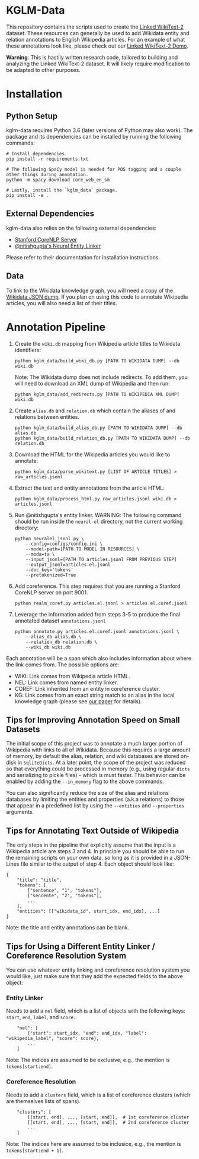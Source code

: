 KGLM-Data
===

This repository contains the scripts used to create the [Linked WikiText-2](https://rloganiv.github.io/linked-wikitext-2) dataset.
These resources can generally be used to add Wikidata entity and relation annotations to English Wikipedia articles.
For an example of what these annotations look like, please check out our [Linked WikiText-2 Demo](https://rloganiv.github.io/linked-wikitext-2/#/explore).

**Warning**:
This is hastily written research code, tailored to building and analyzing the Linked WikiText-2 dataset.
It will likely require modification to be adapted to other purposes.


Installation
===

Python Setup
---

kglm-data requires Python 3.6 (later versions of Python may also work).
The package and its dependencies can be installed by running the following commands:
```
# Install dependencies.
pip install -r requirements.txt

# The following SpaCy model is needed for POS tagging and a couple other things during annotation.
python -m spacy download core_web_en_sm

# Lastly, install the `kglm_data` package.
pip install -e .
```

External Dependencies
---

kglm-data also relies on the following external dependencies:

- [Stanford CoreNLP Server](https://stanfordnlp.github.io/CoreNLP/corenlp-server.html)
- [@nitishgupta's Neural Entity Linker](https://github.com/nitishgupta/neural-el)

Please refer to their documentation for installation instructions.

Data
---

To link to the Wikidata knowledge graph, you will need a copy of the [Wikidata JSON dump](https://www.wikidata.org/wiki/Wikidata:Database_download).
If you plan on using this code to annotate Wikipedia articles, you will also need a list of their titles.


Annotation Pipeline
===

1. Create the `wiki.db` mapping from Wikipedia article titles to Wikidata identifiers:
    ```{bash}
    python kglm_data/build_wiki_db.py [PATH TO WIKIDATA DUMP] --db wiki.db
    ```
    Note: The Wikidata dump does not include redirects. To add them, you will need to download an XML dump of Wikipedia and then run:
    ```{bash}
    python kglm_data/add_redirects.py [PATH TO WIKIPEDIA XML DUMP] wiki.db
    ```
2. Create `alias.db` and `relation.db` which contain the aliases of and relations between entities.
    ```{bash}
    python kglm_data/build_alias_db.py [PATH TO WIKIDATA DUMP] --db alias.db
    python kglm_data/build_relation_db.py [PATH TO WIKIDATA DUMP] --db relation.db
    ```
2. Download the HTML for the Wikipedia articles you would like to annotate:
    ```{bash}
    python kglm_data/parse_wikitext.py [LIST OF ARTICLE TITLES] > raw_articles.jsonl
    ```
3. Extract the text and entity annotations from the article HTML:
    ```{bash}
    python kglm_data/process_html.py raw_articles.jsonl wiki.db > articles.jsonl
    ```
4. Run @nitishgupta's entity linker. WARNING: The following command should be run inside the `neural-el` directory, not the current working directory:
    ```{bash}
    python neuralel_jsonl.py \
        --config=configs/config.ini \
        --model-path=[PATH TO MODEL IN RESOURCES] \
        --moda=ta \
        --input_jsonl=[PATH TO articles.jsonl FROM PREVIOUS STEP]
        --output_jsonl=articles.el.jsonl
        --doc_key='tokens'
        --pretokenized=True
    ```
5. Add coreference. This step requires that you are running a Stanford CoreNLP server on port 9001.
    ```{bash}
    python realm_coref.py articles.el.jsonl > articles.el.coref.jsonl
    ```
6. Leverage the information added from steps 3-5 to produce the final annotated dataset `annotations.jsonl`
    ```{bash}
    python annotate.py articles.el.coref.jsonl annotations.jsonl \
        --alias_db alias.db \
        --relation_db relation.db \
        --wiki_db wiki.db
    ```
Each annotation will be a span which also includes information about where the link comes from. The possible options are:
- WIKI: Link comes from Wikipedia article HTML.
- NEL: Link comes from named entity linker.
- COREF: Link inherited from an entity in coreference cluster.
- KG: Link comes from an exact string match to an alias in the local knowledge graph (please see [our paper](https://arxiv.org/abs/1906.07241) for details).


Tips for Improving Annotation Speed on Small Datasets
---

The initial scope of this project was to annotate a much larger portion of Wikipedia with links to all of Wikidata.
Because this requires a large amount of memory, by default the alias, relation, and wiki databases are stored on-disk in `SqliteDicts`.
At a later point, the scope of the project was reduced so that everything could be processed in memory (e.g., using regular `dicts` and serializing to pickle files) - which is must faster.
This behavior can be enabled by adding the `--in_memory` flag to the above commands.

You can also significantly reduce the size of the alias and relations databases by limiting the entities and properties (a.k.a relations) to those that appear in a predefined list by using the `--entities` and `--properties` arguments.


Tips for Annotating Text Outside of Wikipedia
---

The only steps in the pipeline that explicitly assume that the input is a Wikipedia article are steps 3 and 4.
In principle you should be able to run the remaining scripts on your own data, so long as it is provided in a JSON-Lines file similar to the output of step 4.
Each object should look like:
```{json}
{
    "title": "title",
    "tokens": [
        ["sentence", "1", "tokens"],
        ["sencente", "2", "tokens"],
        ...
    ],
    "entities": [["wikidata_id", start_idx, end_idx], ...]
}
```
Note: the title and entity annotations can be blank.

Tips for Using a Different Entity Linker / Coreference Resolution System
---

You can use whatever entity linking and coreference resolution system you would like, just make sure that they add the expected fields to the above object:

### Entity Linker

Needs to add a `nel` field, which is a list of objects with the following keys: `start`, `end`, `label`, and `score`.

```{json}
    "nel": [
        {"start": start_idx, "end": end_idx, "label": "wikipedia_label", "score": score},
        ...
    ]
```
Note: The indices are assumed to be exclusive, e.g., the mention is `tokens[start:end]`.

### Coreference Resolution

Needs to add a `clusters` field, which is a list of coreference clusters (which are themselves lists of spans).
```{json}
    "clusters": [
        [[start, end], ..., [start, end]],  # 1st coreference cluster
        [[start, end], ..., [start, end]],  # 2nd coreference cluster
        ...
    ]
```
Note: The indices here are assumed to be inclusice, e.g., the mention is `tokens[start:end + 1]`.
